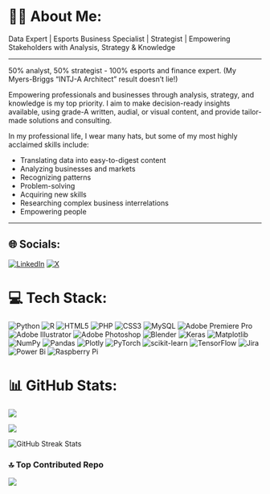 # 👨‍💻 About Me:
Data Expert | Esports Business Specialist | Strategist | Empowering Stakeholders with Analysis, Strategy & Knowledge

---

50% analyst, 50% strategist - 100% esports and finance expert. (My Myers-Briggs “INTJ-A Architect” result doesn’t lie!)

Empowering professionals and businesses through analysis, strategy, and knowledge is my top priority. I aim to make decision-ready insights available, using grade-A written, audial, or visual content, and provide tailor-made solutions and consulting.

In my professional life, I wear many hats, but some of my most highly acclaimed skills include:
- Translating data into easy-to-digest content
- Analyzing businesses and markets
- Recognizing patterns
- Problem-solving
- Acquiring new skills
- Researching complex business interrelations
- Empowering people
---


## 🌐 Socials:
[![LinkedIn](https://img.shields.io/badge/LinkedIn-%230077B5.svg?logo=linkedin&logoColor=white)](https://linkedin.com/in/tobiasseck) [![X](https://img.shields.io/badge/X-black.svg?logo=X&logoColor=white)](https://x.com/tobiasseck) 

# 💻 Tech Stack:
![Python](https://img.shields.io/badge/python-3670A0?style=for-the-badge&logo=python&logoColor=ffdd54) ![R](https://img.shields.io/badge/r-%23276DC3.svg?style=for-the-badge&logo=r&logoColor=white) ![HTML5](https://img.shields.io/badge/html5-%23E34F26.svg?style=for-the-badge&logo=html5&logoColor=white) ![PHP](https://img.shields.io/badge/php-%23777BB4.svg?style=for-the-badge&logo=php&logoColor=white) ![CSS3](https://img.shields.io/badge/css3-%231572B6.svg?style=for-the-badge&logo=css3&logoColor=white) ![MySQL](https://img.shields.io/badge/mysql-4479A1.svg?style=for-the-badge&logo=mysql&logoColor=white) ![Adobe Premiere Pro](https://img.shields.io/badge/Adobe%20Premiere%20Pro-9999FF.svg?style=for-the-badge&logo=Adobe%20Premiere%20Pro&logoColor=white) ![Adobe Illustrator](https://img.shields.io/badge/adobe%20illustrator-%23FF9A00.svg?style=for-the-badge&logo=adobe%20illustrator&logoColor=white) ![Adobe Photoshop](https://img.shields.io/badge/adobe%20photoshop-%2331A8FF.svg?style=for-the-badge&logo=adobe%20photoshop&logoColor=white) ![Blender](https://img.shields.io/badge/blender-%23F5792A.svg?style=for-the-badge&logo=blender&logoColor=white) ![Keras](https://img.shields.io/badge/Keras-%23D00000.svg?style=for-the-badge&logo=Keras&logoColor=white) ![Matplotlib](https://img.shields.io/badge/Matplotlib-%23ffffff.svg?style=for-the-badge&logo=Matplotlib&logoColor=black) ![NumPy](https://img.shields.io/badge/numpy-%23013243.svg?style=for-the-badge&logo=numpy&logoColor=white) ![Pandas](https://img.shields.io/badge/pandas-%23150458.svg?style=for-the-badge&logo=pandas&logoColor=white) ![Plotly](https://img.shields.io/badge/Plotly-%233F4F75.svg?style=for-the-badge&logo=plotly&logoColor=white) ![PyTorch](https://img.shields.io/badge/PyTorch-%23EE4C2C.svg?style=for-the-badge&logo=PyTorch&logoColor=white) ![scikit-learn](https://img.shields.io/badge/scikit--learn-%23F7931E.svg?style=for-the-badge&logo=scikit-learn&logoColor=white) ![TensorFlow](https://img.shields.io/badge/TensorFlow-%23FF6F00.svg?style=for-the-badge&logo=TensorFlow&logoColor=white) ![Jira](https://img.shields.io/badge/jira-%230A0FFF.svg?style=for-the-badge&logo=jira&logoColor=white) ![Power Bi](https://img.shields.io/badge/power_bi-F2C811?style=for-the-badge&logo=powerbi&logoColor=black) ![Raspberry Pi](https://img.shields.io/badge/-RaspberryPi-C51A4A?style=for-the-badge&logo=Raspberry-Pi)
# 📊 GitHub Stats:
![](https://github-readme-stats.vercel.app/api/top-langs/?username=tobiasseck&theme=dark&hide_border=false&include_all_commits=false&count_private=false&layout=compact)<br/>

![](https://github-readme-stats.vercel.app/api?username=tobiasseck&theme=dark&hide_border=false&include_all_commits=false&count_private=false)<br/>

<div style={{ textAlign: 'center' }}>
  <img src="https://github-readme-streak-stats.herokuapp.com/?user=tobiasseck&theme=dark&hide_border=false" alt="GitHub Streak Stats" />
</div>

### 🔝 Top Contributed Repo
![](https://github-contributor-stats.vercel.app/api?username=tobiasseck&limit=5&theme=monokai&combine_all_yearly_contributions=true)
